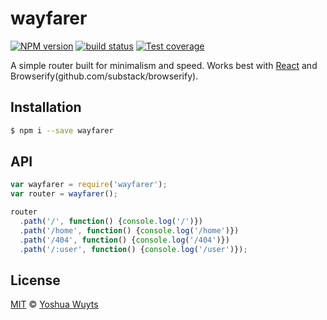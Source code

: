 # wayfarer
[![NPM version][npm-image]][npm-url] [![build status][travis-image]][travis-url] [![Test coverage][coveralls-image]][coveralls-url]

A simple router built for minimalism and speed. Works best with 
[React](facebook.github.io/react) and Browserify(github.com/substack/browserify).

## Installation
```bash
$ npm i --save wayfarer
```

## API
```js
var wayfarer = require('wayfarer');
var router = wayfarer();

router
  .path('/', function() {console.log('/')})
  .path('/home', function() {console.log('/home')})
  .path('/404', function() {console.log('/404')})
  .path('/:user', function() {console.log('/user')});
```

## License
[MIT](https://tldrlegal.com/license/mit-license) © [Yoshua Wuyts](i@yoshuawuyts.com)

[npm-image]: https://img.shields.io/npm/v/wayfarer.svg?style=flat
[npm-url]: https://npmjs.org/package/wayfarer
[travis-image]: https://img.shields.io/travis/yoshuawuyts/wayfarer.svg?style=flat
[travis-url]: https://travis-ci.org/yoshuawuyts/wayfarer
[coveralls-image]: https://img.shields.io/coveralls/yoshuawuyts/wayfarer.svg?style=flat
[coveralls-url]: https://coveralls.io/r/yoshuawuyts/wayfarer?branch=master